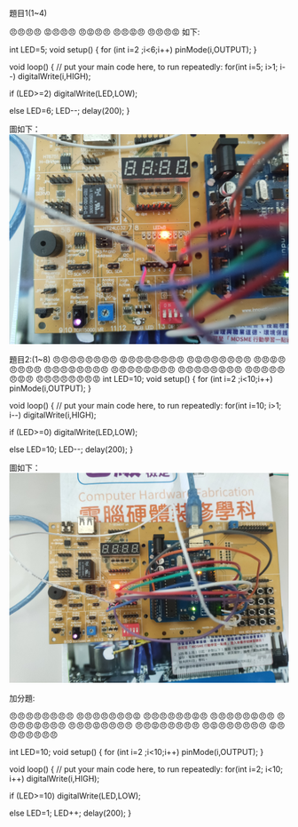 題目1(1~4)

😠😠😠😠
😡😠😠😠
😠😡😠😠
😠😠😡😠
😠😠😠😡
如下:

int LED=5;
void setup() {
 for (int i=2 ;i<6;i++)
 pinMode(i,OUTPUT);
}

void loop() {
  // put your main code here, to run repeatedly:
  for(int i=5; i>1; i--)
    digitalWrite(i,HIGH);
    
  if (LED>=2)
   digitalWrite(LED,LOW);
     
  else
    LED=6;
    LED--;
   delay(200);
}

圖如下：![image](https://github.com/EN-PEN/LED-1-TO-4/blob/master/IMG20200915111514.jpg)


題目2:(1~8)
😠😠😠😠😠😠😠😠
😡😠😠😠😠😠😠😠
😠😡😠😠😠😠😠😠
😠😠😡😠😠😠😠😠
😠😠😠😡😠😠😠😠
😠😠😠😠😡😠😠😠
😠😠😠😠😠😡😠😠
😠😠😠😠😠😠😡😠
😠😠😠😠😠😠😠😡
int LED=10;
void setup() {
 for (int i=2 ;i<10;i++)
 pinMode(i,OUTPUT);
}

void loop() {
  // put your main code here, to run repeatedly:
  for(int i=10; i>1; i--)
    digitalWrite(i,HIGH);
    
  if (LED>=0)
   digitalWrite(LED,LOW);
     
  else
    LED=10;
    LED--;
   delay(200);
}

圖如下：![image](https://github.com/EN-PEN/LED-1-TO-4/blob/master/IMG20200915111230.jpg)

加分題: 

😠😠😠😠😠😠😠😠
😠😠😠😠😠😠😠😡
😠😠😠😠😠😠😡😠
😠😠😠😠😠😡😠😠
😠😠😠😠😡😠😠😠
😠😠😠😡😠😠😠😠
😠😠😡😠😠😠😠😠
😠😡😠😠😠😠😠😠
😡😠😠😠😠😠😠😠

int LED=10;
void setup() {
 for (int i=2 ;i<10;i++)
 pinMode(i,OUTPUT);
}

void loop() {
  // put your main code here, to run repeatedly:
  for(int i=2; i<10; i++)
    digitalWrite(i,HIGH);
    
  if (LED>=10)
   digitalWrite(LED,LOW);
     
  else
    LED=1;
    LED++;
   delay(200);
}
